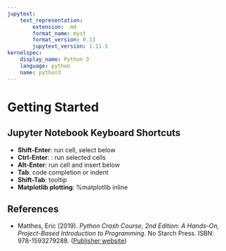 ```yaml
---
jupytext:
    text_representation:
        extension: .md
        format_name: myst
        format_version: 0.13
        jupytext_version: 1.11.5
kernelspec:
    display_name: Python 3
    language: python
    name: python3
---
```


# Getting Started

## Jupyter Notebook Keyboard Shortcuts

-   **Shift-Enter**: run cell, select below
-   **Ctrl-Enter**: : run selected cells
-   **Alt-Enter**: run cell and insert below
-   **Tab**: code completion or indent
-   **Shift-Tab**: tooltip
-   **Matplotlib plotting**: %matplotlib inline

## References

-   Matthes, Eric (2019). _Python Crash Course, 2nd Edition: A Hands-On, Project-Based Introduction to Programming_. No Starch Press. ISBN: 978-1593279288. ([Publisher website](https://nostarch.com/python-crash-course-3rd-edition))
